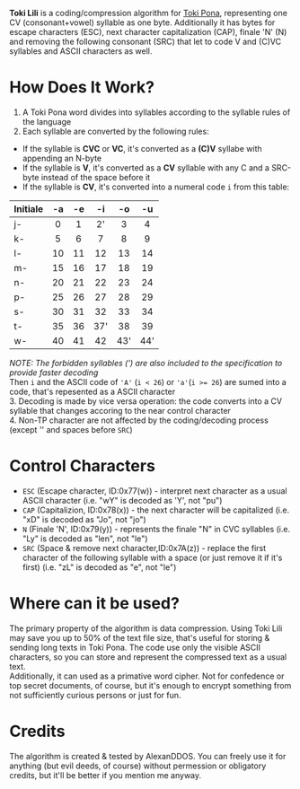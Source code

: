 **Toki Lili** is a coding/compression algorithm for [Toki Pona](http://tokipona.org), representing one CV (consonant+vowel) syllable as one byte. Additionally it has bytes for escape characters (ESC), next character capitalization (CAP), finale 'N' (N) and removing the following consonant (SRC) that let to code V and (C)VC syllables and ASCII characters as well.  
# How Does It Work?
1. A Toki Pona word divides into syllables according to the syllable rules of the language  
2. Each syllable are converted by the following rules:
- If the syllable is **CVC** or **VC**, it's converted as a **(C)V** syllabe with appending an N-byte  
- If the syllable is **V**, it's converted as a **CV** syllable with any C and a SRC-byte instead of the space before it  
- If the syllable is **CV**, it's converted into a numeral code `i` from this table:  
  
| Initiale | -a | -e | -i | -o | -u |  
| :------- | :--: | :--: | :--: | :--: | :--: |   
| j- | 0 | 1 | 2' | 3 | 4 |  
| k- | 5 | 6 | 7 | 8 | 9 |  
| l- | 10 | 11 | 12 | 13 | 14 |  
| m- | 15 | 16 | 17 | 18 | 19 |  
| n- | 20 | 21 | 22 | 23 | 24 |  
| p- | 25 | 26 | 27 | 28 | 29 |  
| s- | 30 | 31 | 32 | 33 | 34 |  
| t- | 35 | 36 | 37' | 38 | 39 |  
| w- | 40 | 41 | 42 | 43' | 44'|  

*NOTE: The forbidden syllables (') are also included to the specification to provide faster decoding*  
Then `i` and the ASCII code of `'A'` (`i < 26`) or `'a'`(`i >= 26`) are sumed into a code, that's repesented as a ASCII character  
3. Decoding is made by vice versa operation: the code converts into a CV syllable that changes accoring to the near control character  
4. Non-TP character are not affected by the coding/decoding process (except '\' and spaces before `SRC`)
# Control Characters  
- `ESC` (Escape character, ID:0x77(w)) - interpret next character as a usual ASCII character (i.e. "wY" is decoded as 'Y', not "pu")  
- `CAP` (Capitalizion, ID:0x78(x)) - the next character will be capitalized (i.e. "xD" is decoded as "Jo", not "jo")  
- `N` (Finale 'N', ID:0x79(y)) - represents the finale "N" in CVC syllables (i.e. "Ly" is decoded as "len", not "le")  
- `SRC` (Space & remove next character,ID:0x7A(z)) - replace the first character of the following syllable with a space (or just remove it if it's first) (i.e. "zL" is decoded as "e", not "le")
# Where can it be used?  
The primary property of the algorithm is data compression. Using Toki Lili may save you up to 50% of the text file size, that's useful for storing & sending long texts in Toki Pona. The code use only the visible ASCII characters, so you can store and represent the compressed text as a usual text.  
Additionally, it can used as a primative word cipher. Not for confedence or top secret documents, of course, but it's enough to encrypt something from not sufficiently curious persons or just for fun.
# Credits  
The algorithm is created & tested by AlexanDDOS. You can freely use it for anything (but evil deeds, of course) without permession or obligatory credits, but it'll be better if you mention me anyway.

